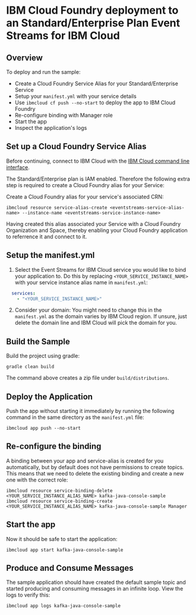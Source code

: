 # IBM Cloud Foundry deployment to an Standard/Enterprise Plan Event Streams for IBM Cloud

## Overview

To deploy and run the sample:
* Create a Cloud Foundry Service Alias for your Standard/Enterprise Service
* Setup your `manifest.yml` with your service details
* Use `ibmcloud cf push --no-start` to deploy the app to IBM Cloud Foundry
* Re-configure binding with Manager role
* Start the app
* Inspect the application's logs

## Set up a Cloud Foundry Service Alias
Before continuing, connect to IBM Cloud with the [IBM Cloud command line interface](https://cloud.ibm.com/docs/cli?topic=cloud-cli-ibmcloud-cli).

The Standard/Enterprise plan is IAM enabled. Therefore the following extra step is required to create a Cloud Foundry alias for your Service:

Create a Cloud Foundry alias for your service's associated CRN:
```shell
ibmcloud resource service-alias-create <eventstreams-service-alias-name> --instance-name <eventstreams-service-instance-name>
```

Having created this alias associated your Service with a Cloud Foundry Organization and Space, thereby enabling your Cloud Foundry application to referrence it and connect to it.

## Setup the manifest.yml

1. Select the Event Streams for IBM Cloud service you would like to bind your application to. Do this by replacing `<YOUR_SERVICE_INSTANCE_NAME>` with your service instance alias name in `manifest.yml`:
```yaml
  services:
    - "<YOUR_SERVICE_INSTANCE_NAME>"
```
2. Consider your domain: You might need to change this in the `manifest.yml` as the domain varies by IBM Cloud region. If unsure, just delete the domain line and IBM Cloud will pick the domain for you.

## Build the Sample
Build the project using gradle:
```shell
gradle clean build
 ```

The command above creates a zip file under `build/distributions`.

## Deploy the Application

Push the app without starting it immediately by running the following command in the same directory as the `manifest.yml` file:
```shell
ibmcloud app push --no-start
```

## Re-configure the binding
A binding between your app and service-alias is created for you automatically, but by default does not have permissions to create topics. This means that we need to delete the existing binding and create a new one with the correct role:

```
ibmcloud resource service-binding-delete <YOUR_SERVICE_INSTANCE_ALIAS_NAME> kafka-java-console-sample
ibmcloud resource service-binding-create <YOUR_SERVICE_INSTANCE_ALIAS_NAME> kafka-java-console-sample Manager
```

## Start the app
Now it should be safe to start the application:
```shell
ibmcloud app start kafka-java-console-sample
```

## Produce and Consume Messages
The sample application should have created the default sample topic and started producing and consuming messages in an infinite loop. View the logs to verify this:
```shell
ibmcloud app logs kafka-java-console-sample
```
